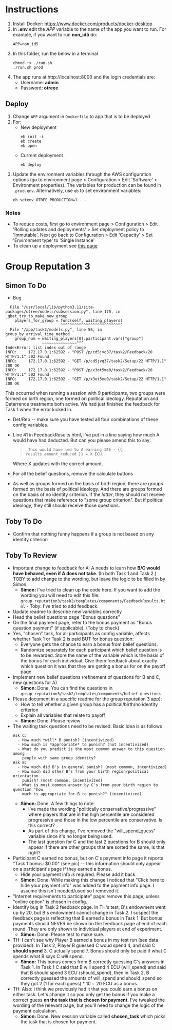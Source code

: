 # Instructions

1. Install Docker: https://www.docker.com/products/docker-desktop
2. In **.env** edit the *APP* variable to the name of the app you want to run.
   For example, if you want to run **non_id5** do:
   ```
   APP=non_id5
   ```
3. In this folder, run the below in a terminal
   ```
   chmod +x ./run.sh
   ./run.sh prod
   ```
4. The app runs at http://localhost:8000 and the login credentials are:
	- Username: **admin**
	- Password: **otreee**

## Deploy

1. Change `APP` argument in `Dockerfile` to app that is to be deployed
2. For:
   - New deployment
     ```
     eb init -i
     eb create
     eb open
     ```
   - Current deployment
     ```
     eb deploy
     ```
3. Update the environment variables through the AWS configuration options
   (go to environment page > Configuration > Edit 'Software' > Environment
   properties). The variables for production can be found in `.prod.env`.
   Alternatively, use `eb` to set environment variables:
   ```
   eb setenv OTREE_PRODUCTION=1 ...
   ```

### Notes

- To reduce costs, first go to environment page > Configuration > Edit
  'Rolling updates and deployments' > Set deployment policy to 'Immutable'.
  Next go back to Configuration > Edit 'Capacity' > Set 'Environment type'
  to 'Single Instance'
- To clean up a deployment see [this page](https://docs.aws.amazon.com/elasticbeanstalk/latest/dg/GettingStarted.Cleanup.html)

# Group Reputation 3

## Simon To Do

- Bug

````
  File "/usr/local/lib/python3.11/site-packages/otree/models/subsession.py", line 175, in _gbat_try_to_make_new_group
    players_for_group = func(self, waiting_players)
                        ^^^^^^^^^^^^^^^^^^^^^^^^^^^
  File "/app/task2/models.py", line 56, in group_by_arrival_time_method
    group_num = waiting_players[0].participant.vars["group"]
                ~~~~~~~~~~~~~~~^^^
IndexError: list index out of range
INFO:     172.17.0.1:62592 - "POST /p/cd5jvq37/task2/Feedback/20 HTTP/1.1" 302 Found
INFO:     172.17.0.1:62592 - "GET /p/cd5jvq37/task2/Setup/22 HTTP/1.1" 200 OK
INFO:     172.17.0.1:62592 - "POST /p/x3ot5me0/task2/Feedback/20 HTTP/1.1" 302 Found
INFO:     172.17.0.1:62592 - "GET /p/x3ot5me0/task2/Setup/22 HTTP/1.1" 200 OK
````
This occurred when running a session with 9 participants, two groups were formed on birth region, one formed on political ideology. Reputation and Deterrence treatments both active. We had just finished the feedback for Task 1 when the error kicked in.


- Det/Rep -- make sure you have tested all four combinations of these config variables.
- Line 41 in FeedbackResults.html, I've put in a line saying how much A would have had deducted. But can you please amend this to say:

	> 	   This would have led to A earning 120 - {{ results.amount_reduced }} = X ECU.

	Where X updates with the correct amount.

- For all the belief questions, remove the calculate buttons
- As well as groups formed on the basis of birth region, there are groups
  formed on the basis of political ideology. And there are groups formed on
  the basis of no identity criterion. If the *latter*, they should not receive
  questions that make reference to "some group criterion". But if political ideology, they still should receive those questions.

## Toby To Do

- Confirm that nothing funny happens if a group is not based on any identity
  criterion

## Toby To Review

- Important change to feedback for A: A needs to learn how **B/C would have
  behaved, even if A does not take**. (In both Task 1 and Task 2.) TOBY to
  add change to the wording, but leave the logic to be filled in by Simon.
  - **Simon:** I've tried to clean up the code here. If you want to add the
    wording you will need to edit this file:
    `group_reputation3/task2/templates/components/FeedbackResults.html`
		- Toby: I've tried to add feedback. 
- Update readme to describe new variables correctly
- Head the belief questions page "Bonus questions"
- On the final payment page, refer to the bonus payment as "Bonus question
  payment" (if applicable). (Toby to check)
- Yes, "chosen" task, for all participants as config variable, affects whether
  Task 1 or Task 2 is paid BUT for bonus question: 
  - Everyone gets the chance to earn a bonus from belief questions.
  - Randomize separately for each participant which belief question is to be
    rewarded. Store the name of the variable which is the basis of the bonus
    for each individual. Give them feedback about exactly which question it was
    that they are getting a bonus for on the payoff page.
- Implement new belief questions (refinement of questions for B and C, new
  questions for A)
  - **Simon:** Done. You can find the questions in
    `group_reputation3/task2/templates/components/belief_questions`
- Please document in a specific readme for the group reputation 3 app):
	- How to tell whether a given group has a political/birth/no identity
    criterion
	- Explain all variables that relate to payoff
	- **Simon:** Done. Please review
- The waiting task questions need to be revised. Basic idea is as follows
  ```
  Ask C:
    - How much *will* B punish? (incentivized)
    - How much is *appropriate* to punish? (not incentivized) 
    - What do you predict is the most common answer to this question among
      people with same group identity?
  Ask B: 
    - How much did B's in general punish? (most common, incentivized)
    - How much did other B's from your birth region/political orientation
      punish? (most common, incentivized)
    - What is most common answer by C's from your birth region to question "how
      much is appropriate for B to punish?" (incentivized)
  ```
	- **Simon:** Done. A few things to note: 
		- I've made the wording "politically conservative/progressive" where
      players that are in the high percentile are considered progressive and
      those in the low percentile are conservative. Is this correct? 
		- As part of this change, I've removed the "will_spend_guess" variable
      since it's no longer being used.
		- The last question for C and the last 2 questions for B should only
      appear if there are other groups that are sorted the same, is that right?
- Participant C earned no bonus, but on C's payment info page it reports "Task
  1 bonus: $0.00" (see pic) -- this information should only appear on a
  participant's page if they earned a bonus.
    - Hide your payment info *is* required. Please add it back.
    - **Simon:** Done. While making this change I noticed that "Click here to
      hide your payment info" was added to the payment info page. I assume
      this isn't needed/used so I removed it.
- "Internet requirements to participate" page: remove this page, unless "online
  option" is chosen in config.
- Identify bug in Task 2 feedback page. In TH's test, B's endowment went up by
  20, but B's endowment cannot change in Task 2. I suspect the feedback page is
  reflecting that B earned a bonus in Task 1. But bonus payments should NEVER
  be shown on the feedback page at end of each round. They are only shown to
  individual players at end of experiment.
    - **Simon:** Done. Please test to make sure.
- TH: I can't see why Player B earned a bonus in my test run (see data
  provided). In Task 2, Player B guessed C woud spend 4, and said C **should
  spend** 3. C actually spend 7. Bonus should only be paid if what C spends
  what B says C *will* spend.
    - **Simon:** This bonus comes from B correctly guessing C's answers in
      Task 1. In Task 1 C said that B will spend 4 ECU (will_spend) and said
      that B should spend 3 ECU (should_spend), then in Task 2, B correctly
      guessed the amounts of will_spend and should_spend so they got 2 (1 for
      each guess) * 10 = 20 ECU as a bonus.
- TH: Also: I think we previously had it that you could earn a bonus on either
  task. Let's change it so you only get the bonus if you make a correct guess
  **on the task that is chosen for payment**. I've tweaked the wording of the
  relevant page, but you'll need to change the logic of the payment calculation.
    - **Simon:** Done. New session variable called **chosen_task** which picks
      the task that is chosen for payment.
